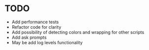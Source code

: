 # TODO

- Add performance tests
- Refactor code for clarity
- Add possibility of detecting colors and wrapping for other scripts
- Add ask prompts
- May be add log levels functionality